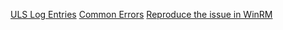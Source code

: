 [ULS Log Entries](ULS-Log-Entries)
[Common Errors](Common-Errors)
[Reproduce the issue in WinRM](Reproduce-the-issue-in-WinRM)


